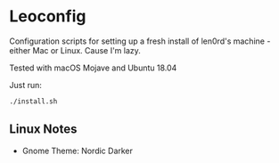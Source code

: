 # Leoconfig

Configuration scripts for setting up a fresh install of len0rd's machine - either Mac or Linux. Cause I'm lazy.

Tested with macOS Mojave and Ubuntu 18.04

Just run:

```bash
./install.sh
```

## Linux Notes

- Gnome Theme: Nordic Darker
